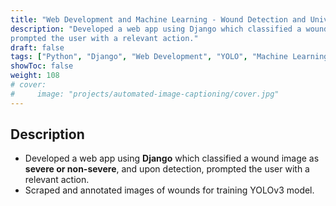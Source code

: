 ```yaml
---
title: "Web Development and Machine Learning - Wound Detection and Universal ID"
description: "Developed a web app using Django which classified a wound image as severe or non-severe, and upon detection,
prompted the user with a relevant action."
draft: false
tags: ["Python", "Django", "Web Development", "YOLO", "Machine Learning"]
showToc: false
weight: 108
# cover:
#     image: "projects/automated-image-captioning/cover.jpg"
--- 
```

<!-- ### 🔗 [Github](https://github.com/kartikrawool/Job-Analyzer) -->

## Description
- Developed a web app using **Django** which classified a wound image as **severe or non-severe**, and upon detection,
prompted the user with a relevant action.
- Scraped and annotated images of wounds for training YOLOv3 model.